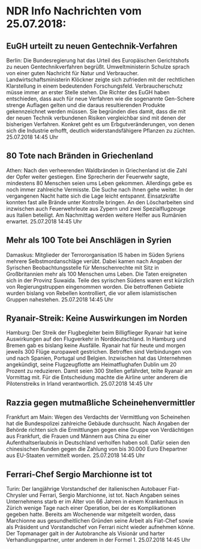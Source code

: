 # NDR Info Nachrichten vom 25.07.2018:


## EuGH urteilt zu neuen Gentechnik-Verfahren
Berlin: Die Bundesregierung hat das Urteil des Europäischen Gerichtshofs zu neuen Gentechnikverfahren begrüßt. Umweltministerin Schulze sprach von einer guten Nachricht für Natur und Verbraucher. Landwirtschaftsministerin Klöckner zeigte sich zufrieden mit der rechtlichen Klarstellung in einem bedeutenden Forschungsfeld. Verbraucherschutz müsse immer an erster Stelle stehen. Die Richter des EuGH haben entschieden, dass auch für neue Verfahren wie die sogenannte Gen-Schere strenge Auflagen gelten und die daraus resultierenden Produkte gekennzeichnet werden müssen. Sie begründen dies damit, dass die mit der neuen Technik verbundenen Risiken vergleichbar sind mit denen der bisherigen Verfahren. Konkret geht es um Erbgutveränderungen, von denen sich die Industrie erhofft, deutlich widerstandsfähigere Pflanzen zu züchten. 25.07.2018 14:45 Uhr 

## 80 Tote nach Bränden in Griechenland
Athen: Nach den verheerenden Waldbränden in Griechenland ist die Zahl der Opfer weiter gestiegen. Eine Sprecherin der Feuerwehr sagte, mindestens 80 Menschen seien ums Leben gekommen. Allerdings gebe es noch immer zahlreiche Vermisste. Die Suche nach ihnen gehe weiter. In der vergangenen Nacht hatte sich die Lage leicht entspannt. Einsatzkräfte konnten fast alle Brände unter Kontrolle bringen. An den Löscharbeiten sind inzwischen auch Feuerwehrleute aus Zypern und zwei Spezialflugzeuge aus Italien beteiligt. Am Nachmittag werden weitere Helfer aus Rumänien erwartet. 25.07.2018 14:45 Uhr 

## Mehr als 100 Tote bei Anschlägen in Syrien
Damaskus:	Mitglieder der Terrororganisation IS haben im Süden Syriens mehrere Selbstmordanschläge verübt. Dabei kamen nach Angaben der Syrischen Beobachtungsstelle für Menschenrechte mit Sitz in Großbritannien mehr als 100 Menschen ums Leben. Die Taten ereigneten sich in der Provinz Suwaida. Teile des syrischen Südens waren erst kürzlich von Regierungstruppen eingenommen worden. Die betroffenen Gebiete wurden bislang von Rebellen kontrolliert, die vor allem islamistischen Gruppen nahestehen. 25.07.2018 14:45 Uhr 

## Ryanair-Streik: Keine Auswirkungen im Norden
Hamburg: Der Streik der Flugbegleiter beim Billigflieger Ryanair hat keine Auswirkungen auf den Flugverkehr in Norddeutschland. In Hamburg und Bremen gab es bislang keine Ausfälle. Ryanair hat für heute und morgen jeweils 300 Flüge europaweit gestrichen. Betroffen sind Verbindungen von und nach Spanien, Portugal und Belgien. Inzwischen hat das Unternehmen angekündigt, seine Flugzeugflotte am Heimatflughafen Dublin um 20 Prozent zu reduzieren. Damit seien 300 Stellen gefährdet, teilte Ryanair am Vormittag mit. Für die Entscheidung machte die Airline unter anderem die Pilotenstreiks in Irland verantwortlich. 25.07.2018 14:45 Uhr 

## Razzia gegen mutmaßliche Scheinehenvermittler
Frankfurt am Main: Wegen des Verdachts der Vermittlung von Scheinehen hat die Bundespolizei zahlreiche Gebäude durchsucht. Nach Angaben der Behörde richten sich die Ermittlungen gegen eine Gruppe von Verdächtigen aus Frankfurt, die Frauen und Männern aus China zu einer Aufenthaltserlaubnis in Deutschland verholfen haben soll. Dafür seien den chinesischen Kunden gegen die Zahlung von bis 30.000 Euro Ehepartner aus EU-Staaten vermittelt worden. 25.07.2018 14:45 Uhr 

## Ferrari-Chef Sergio Marchionne ist tot
Turin: Der langjährige Vorstandschef der italienischen Autobauer Fiat-Chrysler und Ferrari, Sergio Marchionne, ist tot. Nach Angaben seines Unternehmens starb er im Alter von 66 Jahren in einem Krankenhaus in Zürich wenige Tage nach einer Operation, bei der es Komplikationen gegeben hatte. Bereits am Wochenende war mitgeteilt worden, dass Marchionne aus gesundheitlichen Gründen seine Arbeit als Fiat-Chef sowie als Präsident und Vorstandschef von Ferrari nicht wieder aufnehmen könne. Der Topmanager galt in der Autobranche als Visionär und harter Verhandlungspartner, unter anderem in der Formel 1. 25.07.2018 14:45 Uhr 
